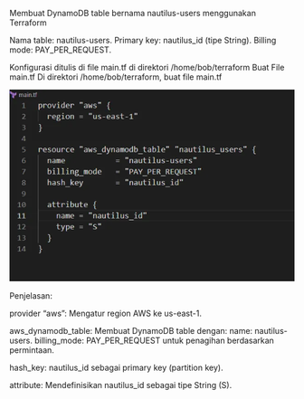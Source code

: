 Membuat DynamoDB table bernama nautilus-users menggunakan Terraform


Nama table: nautilus-users.
Primary key: nautilus_id (tipe String).
Billing mode: PAY_PER_REQUEST.


Konfigurasi ditulis di file main.tf di direktori /home/bob/terraform
Buat File main.tf
Di direktori /home/bob/terraform, buat file main.tf


![alt text](image-23.png)


Penjelasan:


provider “aws”: Mengatur region AWS ke us-east-1.


aws_dynamodb_table: Membuat DynamoDB table dengan:
name: nautilus-users.
billing_mode: PAY_PER_REQUEST untuk penagihan berdasarkan permintaan.


hash_key: nautilus_id sebagai primary key (partition key).


attribute: Mendefinisikan nautilus_id sebagai tipe String (S).